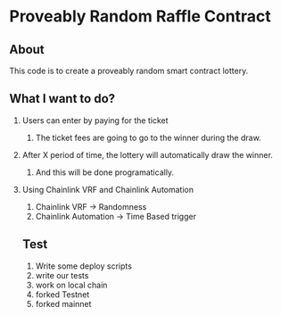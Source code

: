 # Proveably Random Raffle Contract

## About

This code is to create a proveably random smart contract lottery.

## What I want to do?

1. Users can enter by paying for the ticket
   1. The ticket fees are going to go to the winner during the draw.
2. After X period of time, the lottery will automatically draw the winner.
   1. And this will be done programatically.
3. Using Chainlink VRF and Chainlink Automation
   1. Chainlink VRF -> Randomness
   2. Chainlink Automation -> Time Based trigger

   ## Test

   1. Write some deploy scripts
   2. write our tests
     1. work on local chain
     2. forked Testnet
     3. forked mainnet